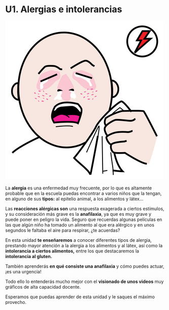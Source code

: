 # U1. Alergias e intolerancias

![Fig.3.3. Alergia. Sergio Palao. ARASAAC. CC BY-NC-SA](img/M3_3.png)

La **alergia** es una enfermedad muy frecuente, por lo que es altamente probable que en la escuela puedas encontrar a varios niños que la tengan, en alguno de sus **tipos:** al epitelio animal, a los alimentos y látex...

Las **reacciones alérgicas son** una respuesta exagerada a ciertos estímulos, y su consideración más grave es la **anafilaxia**, ya que es muy grave y puede poner en peligro la vida. Seguro que recuerdas algunas películas en las que algún niño ha tomado un alimento al que era alérgico y en unos segundos le faltaba el aire para respirar, ¿te acuerdas?

En esta unidad **te enseñaremos** a conocer diferentes tipos de alergia, prestando mayor atención a la alergia a los alimentos y al látex, así como la **intolerancia a ciertos alimentos,** entre los que destacaremos la **intolerancia al gluten.**

También aprenderás **en qué consiste una anafilaxia** y cómo puedes actuar, ¡es una urgencia!

Todo ello lo entenderás mucho mejor con el **visionado de unos videos** muy gráficos de alta capacidad docente.

Esperamos que puedas aprender de esta unidad y le saques el máximo provecho.

